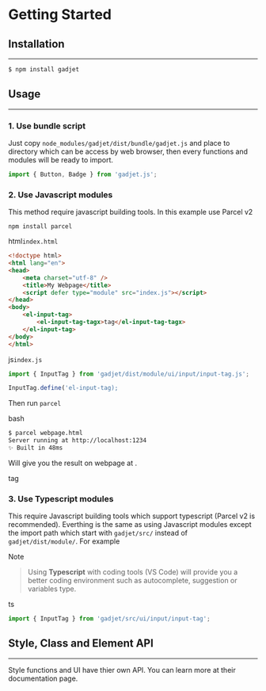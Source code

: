 # Getting Started

## Installation
---

```bash
$ npm install gadjet
```

## Usage
---
### 1. Use bundle script

Just copy `node_modules/gadjet/dist/bundle/gadjet.js` and place to directory
which can be access by web browser, then every functions and modules will be
ready to import.

```js
import { Button, Badge } from 'gadjet.js';
```

### 2. Use Javascript modules

This method require javascript building tools. In this example use Parcel v2

```
npm install parcel
```

<el-code-title>html<code>index.html</code></el-code-title>
```html
<!doctype html>
<html lang="en">
<head>
    <meta charset="utf-8" />
    <title>My Webpage</title>
    <script defer type="module" src="index.js"></script>
</head>
<body>
    <el-input-tag>
        <el-input-tag-tagx>tag</el-input-tag-tagx>
    </el-input-tag>
</body>
</html>
```

<el-code-title>js<code>index.js</code></el-tag>
```js
import { InputTag } from 'gadjet/dist/module/ui/input/input-tag.js';

InputTag.define('el-input-tag);
```

Then run `parcel`

<el-code-title>bash</el-code-title>
```bash
$ parcel webpage.html
Server running at http://localhost:1234
✨ Built in 48ms
```

Will give you the result on webpage at [](http://localhost:1234).

<el-input-tag>
    <el-input-tag-tagx>tag</el-input-tag-tagx>
</el-input-tag>

### 3. Use Typescript modules

This require Javascript building tools which support typescript
(Parcel v2 is recommended). Everthing is the same as using Javascript modules
except the import path which start with `gadjet/src/` instead of
`gadjet/dist/module/`. For example

<el-blockquote-title>Note</el-blockquote-title>

> Using **Typescript** with coding tools (VS Code) will provide you a better coding environment
> such as autocomplete, suggestion or variables type.

<el-code-title>ts</el-code-title>
```ts
import { InputTag } from 'gadjet/src/ui/input/input-tag';
```

## Style, Class and Element API
---

Style functions and UI have thier own API. You can learn
more at their documentation page.